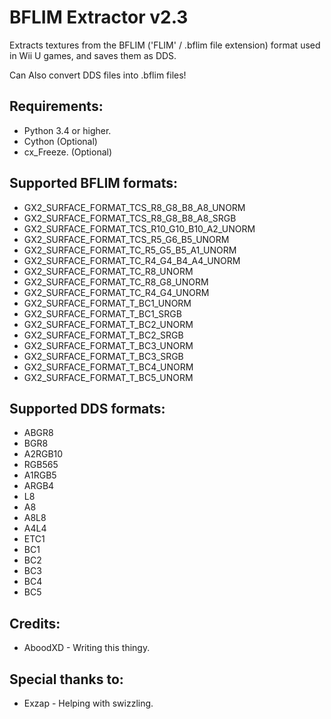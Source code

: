 # BFLIM Extractor v2.3
Extracts textures from the BFLIM ('FLIM' / .bflim file extension) format used in Wii U games, and saves them as DDS.  
  
Can Also convert DDS files into .bflim files!  

## Requirements:
* Python 3.4 or higher.
* Cython (Optional)
* cx_Freeze. (Optional)

## Supported BFLIM formats:
* GX2_SURFACE_FORMAT_TCS_R8_G8_B8_A8_UNORM
* GX2_SURFACE_FORMAT_TCS_R8_G8_B8_A8_SRGB
* GX2_SURFACE_FORMAT_TCS_R10_G10_B10_A2_UNORM
* GX2_SURFACE_FORMAT_TCS_R5_G6_B5_UNORM
* GX2_SURFACE_FORMAT_TC_R5_G5_B5_A1_UNORM
* GX2_SURFACE_FORMAT_TC_R4_G4_B4_A4_UNORM
* GX2_SURFACE_FORMAT_TC_R8_UNORM
* GX2_SURFACE_FORMAT_TC_R8_G8_UNORM
* GX2_SURFACE_FORMAT_TC_R4_G4_UNORM
* GX2_SURFACE_FORMAT_T_BC1_UNORM
* GX2_SURFACE_FORMAT_T_BC1_SRGB
* GX2_SURFACE_FORMAT_T_BC2_UNORM
* GX2_SURFACE_FORMAT_T_BC2_SRGB
* GX2_SURFACE_FORMAT_T_BC3_UNORM
* GX2_SURFACE_FORMAT_T_BC3_SRGB
* GX2_SURFACE_FORMAT_T_BC4_UNORM
* GX2_SURFACE_FORMAT_T_BC5_UNORM

## Supported DDS formats:
* ABGR8
* BGR8
* A2RGB10
* RGB565
* A1RGB5
* ARGB4
* L8
* A8
* A8L8
* A4L4
* ETC1
* BC1
* BC2
* BC3
* BC4
* BC5

## Credits:
* AboodXD - Writing this thingy.

## Special thanks to:
* Exzap - Helping with swizzling.
